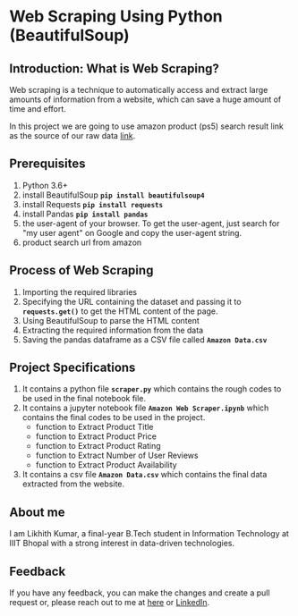 # Web Scraping Using Python (BeautifulSoup)


## Introduction: What is Web Scraping?
Web scraping is a technique to automatically access and extract large amounts of information from a website, which can save a huge amount of time and effort. <br>

In this project we are going to use amazon product (ps5) search result link as the source of our raw data [link](https://www.amazon.in/s?k=playstation+5&sprefix=pla%2Caps%2C464&ref=nb_sb_ss_ts-doa-p_1_3).


## Prerequisites
1. Python 3.6+
2. install BeautifulSoup **```pip install beautifulsoup4```**
3. install Requests **```pip install requests```**
4. install Pandas **```pip install pandas```**
5. the user-agent of your browser. To get the user-agent, just search for "my user agent" on Google and copy the user-agent string.
6. product search url from amazon


## Process of Web Scraping
1. Importing the required libraries
2. Specifying the URL containing the dataset and passing it to **`requests.get()`** to get the HTML content of the page.
3. Using BeautifulSoup to parse the HTML content
4. Extracting the required information from the data
5. Saving the pandas dataframe as a CSV file called **`Amazon Data.csv`**


## Project Specifications
1. It contains a python file **`scraper.py`** which contains the rough codes to be used in the final notebook file.
2. It contains a jupyter notebook file **`Amazon Web Scraper.ipynb`** which contains the final codes to be used in the project.
    * function to Extract Product Title
    * function to Extract Product Price
    * function to Extract Product Rating
    * function to Extract Number of User Reviews
    * function to Extract Product Availability
3. It contains a csv file **`Amazon Data.csv`** which contains the final data extracted from the website.


## About me
I am Likhith Kumar, a final-year B.Tech student in Information Technology at IIIT Bhopal with a strong interest in data-driven technologies. 


## Feedback
If you have any feedback, you can make the changes and create a pull request or, please reach out to me at [here](likhithpaidimarri0815@gmail.com) or [LinkedIn](http://www.linkedin.com/in/likhith-kumar-paidimarri-312603258).
